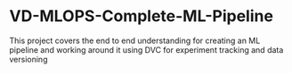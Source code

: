 # VD-MLOPS-Complete-ML-Pipeline
This project covers the end to end understanding for creating an ML pipeline and working around it using DVC for experiment tracking and data versioning
